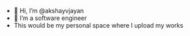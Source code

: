 - 👋 Hi, I’m @akshayvjayan
- 👀 I’m a software engineer
- This would be my personal space where I upload my works

<!---
akshayvjayan/akshayvjayan is a ✨ special ✨ repository because its `README.md` (this file) appears on your GitHub profile.
You can click the Preview link to take a look at your changes.
--->
